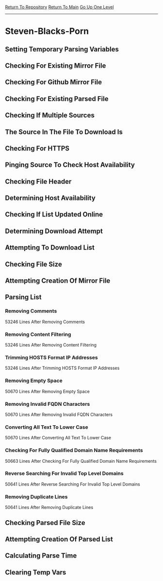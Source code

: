 [Return To Repository](https://github.com/deathbybandaid/piholeparser/)
[Return To Main](https://github.com/deathbybandaid/piholeparser/blob/master/RecentRunLogs/Mainlog.md)
[Go Up One Level](https://github.com/deathbybandaid/piholeparser/blob/master/RecentRunLogs/TopLevelScripts/30-Processing-Blacklists.md)
____________________________________
# Steven-Blacks-Porn
## Setting Temporary Parsing Variables
## Checking For Existing Mirror File
## Checking For Github Mirror File
## Checking For Existing Parsed File
## Checking If Multiple Sources
## The Source In The File To Download Is
## Checking For HTTPS
## Pinging Source To Check Host Availability
## Checking File Header
## Determining Host Availability
## Checking If List Updated Online
## Determining Download Attempt
## Attempting To Download List
## Checking File Size
## Attempting Creation Of Mirror File
## Parsing List
### Removing Comments
53246 Lines After Removing Comments
### Removing Content Filtering
53246 Lines After Removing Content Filtering
### Trimming HOSTS Format IP Addresses
53246 Lines After Trimming HOSTS Format IP Addresses
### Removing Empty Space
50670 Lines After Removing Empty Space
### Removing Invalid FQDN Characters
50670 Lines After Removing Invalid FQDN Characters
### Converting All Text To Lower Case
50670 Lines After Converting All Text To Lower Case
### Checking For Fully Qualified Domain Name Requirements
50663 Lines After Checking For Fully Qualified Domain Name Requirements
### Reverse Searching For Invalid Top Level Domains
50641 Lines After Reverse Searching For Invalid Top Level Domains
### Removing Duplicate Lines
50641 Lines After Removing Duplicate Lines
## Checking Parsed File Size
## Attempting Creation Of Parsed List
## Calculating Parse Time
## Clearing Temp Vars
